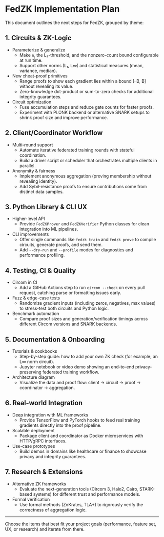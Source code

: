 # FedZK Implementation Plan

This document outlines the next steps for FedZK, grouped by theme:

## 1. Circuits & ZK-Logic

- Parameterize & generalize
  - Make `n`, the L₂-threshold, and the nonzero-count bound configurable at run time.
  - Support other norms (L₁, L∞) and statistical measures (mean, variance, median).
- New cheat-proof primitives
  - Range proofs to show each gradient lies within a bound [–B, B] without revealing its value.
  - Zero-knowledge dot-product or sum-to-zero checks for additional integrity guarantees.
- Circuit optimization
  - Fuse accumulation steps and reduce gate counts for faster proofs.
  - Experiment with PLONK backend or alternative SNARK setups to shrink proof size and improve performance.

## 2. Client/Coordinator Workflow

- Multi-round support
  - Automate iterative federated training rounds with stateful coordination.
  - Build a driver script or scheduler that orchestrates multiple clients in parallel.
- Anonymity & fairness
  - Implement anonymous aggregation (proving membership without revealing identity).
  - Add Sybil-resistance proofs to ensure contributions come from distinct data samples.

## 3. Python Library & CLI UX

- Higher-level API
  - Provide `FedZKProver` and `FedZKVerifier` Python classes for clean integration into ML pipelines.
- CLI improvements
  - Offer single commands like `fedzk train` and `fedzk prove` to compile circuits, generate proofs, and send them.
  - Add `--dry-run` and `--profile` modes for diagnostics and performance profiling.

## 4. Testing, CI & Quality

- Circom in CI
  - Add a GitHub Actions step to run `circom --check` on every pull request, catching parse or formatting issues early.
- Fuzz & edge-case tests
  - Randomize gradient inputs (including zeros, negatives, max values) to stress-test both circuits and Python logic.
- Benchmark automation
  - Compare proof sizes and generation/verification timings across different Circom versions and SNARK backends.

## 5. Documentation & Onboarding

- Tutorials & cookbooks
  - Step-by-step guide: how to add your own ZK check (for example, an L∞ norm circuit).
  - Jupyter notebook or video demo showing an end-to-end privacy-preserving federated training workflow.
- Architecture diagram
  - Visualize the data and proof flow: client → circuit → proof → coordinator → aggregation.

## 6. Real-world Integration

- Deep integration with ML frameworks
  - Provide TensorFlow and PyTorch hooks to feed real training gradients directly into the proof pipeline.
- Scalable deployment
  - Package client and coordinator as Docker microservices with HTTP/gRPC interfaces.
- Use-case prototypes
  - Build demos in domains like healthcare or finance to showcase privacy and integrity guarantees.

## 7. Research & Extensions

- Alternative ZK frameworks
  - Evaluate the next-generation tools (Circom 3, Halo2, Cairo, STARK-based systems) for different trust and performance models.
- Formal verification
  - Use formal methods (ZoKrates, TLA+) to rigorously verify the correctness of aggregation logic.

---

Choose the items that best fit your project goals (performance, feature set, UX, or research) and iterate from there. 
 
 
 
 